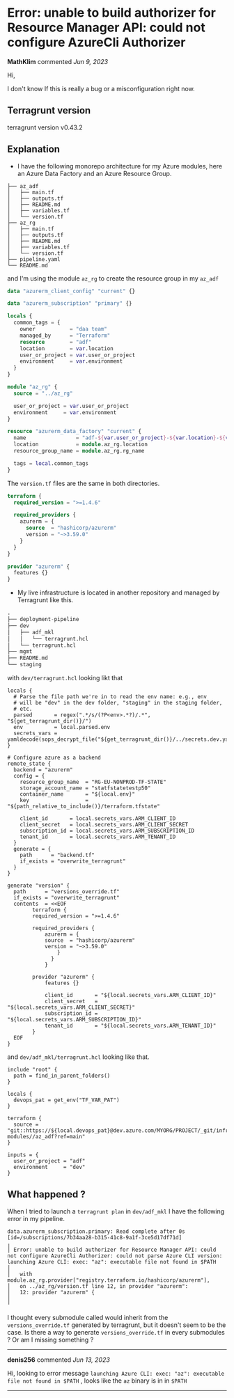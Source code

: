 # Error: unable to build authorizer for Resource Manager API: could not configure AzureCli Authorizer

**MathKlim** commented *Jun 9, 2023*

Hi, 

I don't know If this is really a bug or a misconfiguration right now.

## Terragrunt version

terragrunt version v0.43.2

## Explanation

* I have the following monorepo architecture for my Azure modules, here an Azure Data Factory and an Azure Resource Group.

```
├── az_adf
│   ├── main.tf
│   ├── outputs.tf
│   ├── README.md
│   ├── variables.tf
│   └── version.tf
├── az_rg
│   ├── main.tf
│   ├── outputs.tf
│   ├── README.md
│   ├── variables.tf
│   └── version.tf
├── pipeline.yaml
└── README.md
```

and I'm using the module `az_rg` to create the resource group in my `az_adf`

```terraform
data "azurerm_client_config" "current" {}

data "azurerm_subscription" "primary" {}

locals {
  common_tags = {
    owner           = "daa team"
    managed_by      = "Terraform"
    resource        = "adf"
    location        = var.location
    user_or_project = var.user_or_project
    environment     = var.environment
  }
}

module "az_rg" {
  source = "../az_rg"

  user_or_project = var.user_or_project
  environment     = var.environment
}

resource "azurerm_data_factory" "current" {
  name                = "adf-${var.user_or_project}-${var.location}-${var.environment}"
  location            = module.az_rg.location
  resource_group_name = module.az_rg.rg_name

  tags = local.common_tags
}
```

The `version.tf` files are the same in both directories.

```terraform
terraform {
  required_version = ">=1.4.6"

  required_providers {
    azurerm = {
      source  = "hashicorp/azurerm"
      version = "~>3.59.0"
    }
  }
}

provider "azurerm" {
  features {}
}
```

* My live infrastructure is located in another repository and managed by Terragrunt like this.

```terraform
.
├── deployment-pipeline
├── dev
│   ├── adf_mkl
│   │   └── terragrunt.hcl
│   └── terragrunt.hcl
├── mgmt
├── README.md
└── staging
 ```

with `dev/terragrunt.hcl` looking likt that

```hcl
locals {
  # Parse the file path we're in to read the env name: e.g., env
  # will be "dev" in the dev folder, "staging" in the staging folder,
  # etc.
  parsed       = regex(".*/s/(?P<env>.*?)/.*", "${get_terragrunt_dir()}/")
  env          = local.parsed.env
  secrets_vars = yamldecode(sops_decrypt_file("${get_terragrunt_dir()}/../secrets.dev.yaml"))
}

# Configure azure as a backend
remote_state {
  backend = "azurerm"
  config = {
    resource_group_name  = "RG-EU-NONPROD-TF-STATE"
    storage_account_name = "statfstatetestp50"
    container_name       = "${local.env}"
    key                  = "${path_relative_to_include()}/terraform.tfstate"

    client_id       = local.secrets_vars.ARM_CLIENT_ID
    client_secret   = local.secrets_vars.ARM_CLIENT_SECRET
    subscription_id = local.secrets_vars.ARM_SUBSCRIPTION_ID
    tenant_id       = local.secrets_vars.ARM_TENANT_ID
  }
  generate = {
    path      = "backend.tf"
    if_exists = "overwrite_terragrunt"
  }
}

generate "version" {
  path      = "versions_override.tf"
  if_exists = "overwrite_terragrunt"
  contents  = <<EOF
        terraform {
        required_version = ">=1.4.6"

        required_providers {
            azurerm = {
            source  = "hashicorp/azurerm"
            version = "~>3.59.0"
                }
              }
            }

        provider "azurerm" {
            features {}

            client_id       = "${local.secrets_vars.ARM_CLIENT_ID}"
            client_secret   = "${local.secrets_vars.ARM_CLIENT_SECRET}"
            subscription_id = "${local.secrets_vars.ARM_SUBSCRIPTION_ID}"
            tenant_id       = "${local.secrets_vars.ARM_TENANT_ID}"
        }
  EOF
}
```

and `dev/adf_mkl/terragrunt.hcl` looking like that.

```hcl
include "root" {
  path = find_in_parent_folders()
}

locals {
  devops_pat = get_env("TF_VAR_PAT")
}

terraform {
  source = "git::https://${local.devops_pat}@dev.azure.com/MYORG/PROJECT/_git/infrastructure-modules//az_adf?ref=main"
}

inputs = {
  user_or_project = "adf"
  environment     = "dev"
}
```

## What happened ?

When I tried to launch a `terragrunt plan` in `dev/adf_mkl` I have the following error in my pipeline.

```
data.azurerm_subscription.primary: Read complete after 0s [id=/subscriptions/7b34aa28-b315-41c8-9a1f-3ce5d17df71d]
╷
│ Error: unable to build authorizer for Resource Manager API: could not configure AzureCli Authorizer: could not parse Azure CLI version: launching Azure CLI: exec: "az": executable file not found in $PATH
│ 
│   with module.az_rg.provider["registry.terraform.io/hashicorp/azurerm"],
│   on ../az_rg/version.tf line 12, in provider "azurerm":
│   12: provider "azurerm" {
│ 
╵
```

I thought every submodule called would inherit from the `versions_override.tf` generated by terragrunt, but it doesn't seem to be the case. Is there a way to generate `versions_override.tf` in every submodules ? Or am I missing something ?
<br />
***


**denis256** commented *Jun 13, 2023*

Hi,
looking to error message `launching Azure CLI: exec: "az": executable file not found in $PATH` , looks like the `az` binary is in in `$PATH` 
***

